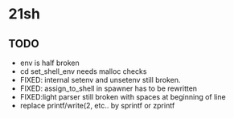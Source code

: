 # 21sh

## TODO
- env is half broken
- cd set_shell_env needs malloc checks
- FIXED: internal setenv and unsetenv still broken.
- FIXED: assign_to_shell in spawner has to be rewritten
- FIXED:light parser still broken with spaces at beginning of line 
- replace printf/write(2, etc.. by sprintf or zprintf
